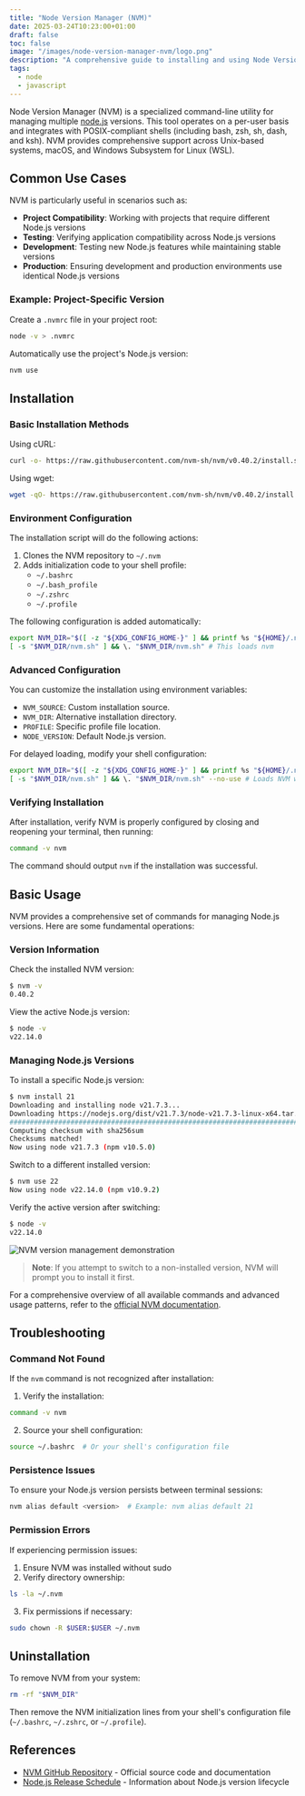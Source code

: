 ```yaml
---
title: "Node Version Manager (NVM)"
date: 2025-03-24T10:23:00+01:00
draft: false
toc: false
image: "/images/node-version-manager-nvm/logo.png"
description: "A comprehensive guide to installing and using Node Version Manager (NVM) for managing multiple Node.js versions"
tags:
  - node
  - javascript
---
```


Node Version Manager (NVM) is a specialized command-line utility for managing multiple [node.js](https://nodejs.org/en/) versions. This tool operates on a per-user basis and integrates with POSIX-compliant shells (including bash, zsh, sh, dash, and ksh). NVM provides comprehensive support across Unix-based systems, macOS, and Windows Subsystem for Linux (WSL).

## Common Use Cases

NVM is particularly useful in scenarios such as:

- **Project Compatibility**: Working with projects that require different Node.js versions
- **Testing**: Verifying application compatibility across Node.js versions
- **Development**: Testing new Node.js features while maintaining stable versions
- **Production**: Ensuring development and production environments use identical Node.js versions

### Example: Project-Specific Version

Create a `.nvmrc` file in your project root:

```bash
node -v > .nvmrc
```

Automatically use the project's Node.js version:

```bash
nvm use
```

## Installation

### Basic Installation Methods

Using cURL:
```bash
curl -o- https://raw.githubusercontent.com/nvm-sh/nvm/v0.40.2/install.sh | bash
```

Using wget:
```bash
wget -qO- https://raw.githubusercontent.com/nvm-sh/nvm/v0.40.2/install.sh | bash
```

### Environment Configuration

The installation script will do the following actions:
1. Clones the NVM repository to `~/.nvm`
2. Adds initialization code to your shell profile:
   - `~/.bashrc`
   - `~/.bash_profile`
   - `~/.zshrc`
   - `~/.profile`

The following configuration is added automatically:

```bash
export NVM_DIR="$([ -z "${XDG_CONFIG_HOME-}" ] && printf %s "${HOME}/.nvm" || printf %s "${XDG_CONFIG_HOME}/nvm")"
[ -s "$NVM_DIR/nvm.sh" ] && \. "$NVM_DIR/nvm.sh" # This loads nvm
```

### Advanced Configuration

You can customize the installation using environment variables:
- `NVM_SOURCE`: Custom installation source.
- `NVM_DIR`: Alternative installation directory.
- `PROFILE`: Specific profile file location.
- `NODE_VERSION`: Default Node.js version.

For delayed loading, modify your shell configuration:

```bash
export NVM_DIR="$([ -z "${XDG_CONFIG_HOME-}" ] && printf %s "${HOME}/.nvm" || printf %s "${XDG_CONFIG_HOME}/nvm")"
[ -s "$NVM_DIR/nvm.sh" ] && \. "$NVM_DIR/nvm.sh" --no-use # Loads NVM without activating default version
```

### Verifying Installation

After installation, verify NVM is properly configured by closing and reopening your terminal, then running:

```bash
command -v nvm
```

The command should output `nvm` if the installation was successful.

## Basic Usage

NVM provides a comprehensive set of commands for managing Node.js versions. Here are some fundamental operations:

### Version Information
Check the installed NVM version:
```bash
$ nvm -v
0.40.2
```

View the active Node.js version:
```bash
$ node -v
v22.14.0
```

### Managing Node.js Versions

To install a specific Node.js version:
```bash
$ nvm install 21      
Downloading and installing node v21.7.3...
Downloading https://nodejs.org/dist/v21.7.3/node-v21.7.3-linux-x64.tar.xz...
################################################################################################################################## 100.0%
Computing checksum with sha256sum
Checksums matched!
Now using node v21.7.3 (npm v10.5.0)
```

Switch to a different installed version:
```bash
$ nvm use 22    
Now using node v22.14.0 (npm v10.9.2)
```

Verify the active version after switching:
```bash
$ node -v
v22.14.0
```

![NVM version management demonstration](/images/node-version-manager-nvm/nvm.jpg#center)

> **Note**: If you attempt to switch to a non-installed version, NVM will prompt you to install it first.

For a comprehensive overview of all available commands and advanced usage patterns, refer to the [official NVM documentation](https://github.com/nvm-sh/nvm?tab=readme-ov-file#usage).

## Troubleshooting

### Command Not Found
If the `nvm` command is not recognized after installation:
1. Verify the installation:
```bash
command -v nvm
```
2. Source your shell configuration:
```bash
source ~/.bashrc  # Or your shell's configuration file
```

### Persistence Issues
To ensure your Node.js version persists between terminal sessions:
```bash
nvm alias default <version>  # Example: nvm alias default 21
```

### Permission Errors
If experiencing permission issues:
1. Ensure NVM was installed without sudo
2. Verify directory ownership:
```bash
ls -la ~/.nvm
```
3. Fix permissions if necessary:
```bash
sudo chown -R $USER:$USER ~/.nvm
```

## Uninstallation

To remove NVM from your system:

```bash
rm -rf "$NVM_DIR"
```

Then remove the NVM initialization lines from your shell's configuration file (`~/.bashrc`, `~/.zshrc`, or `~/.profile`).

## References

- [NVM GitHub Repository](https://github.com/nvm-sh/nvm) - Official source code and documentation
- [Node.js Release Schedule](https://nodejs.org/en/about/releases/) - Information about Node.js version lifecycle
